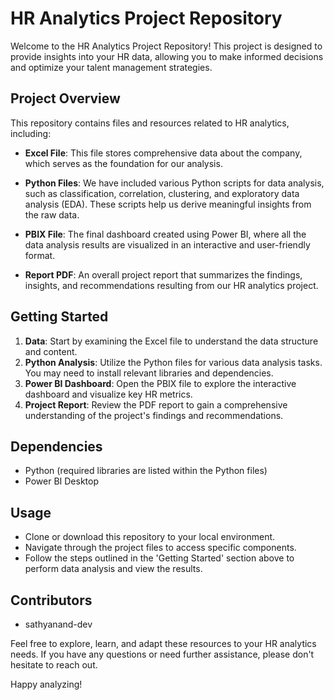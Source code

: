 # HR Analytics Project Repository

Welcome to the HR Analytics Project Repository! This project is designed to provide insights into your HR data, allowing you to make informed decisions and optimize your talent management strategies. 

## Project Overview
This repository contains files and resources related to HR analytics, including:

- **Excel File**: This file stores comprehensive data about the company, which serves as the foundation for our analysis.

- **Python Files**: We have included various Python scripts for data analysis, such as classification, correlation, clustering, and exploratory data analysis (EDA). These scripts help us derive meaningful insights from the raw data.

- **PBIX File**: The final dashboard created using Power BI, where all the data analysis results are visualized in an interactive and user-friendly format.

- **Report PDF**: An overall project report that summarizes the findings, insights, and recommendations resulting from our HR analytics project.

## Getting Started
1. **Data**: Start by examining the Excel file to understand the data structure and content.
2. **Python Analysis**: Utilize the Python files for various data analysis tasks. You may need to install relevant libraries and dependencies.
3. **Power BI Dashboard**: Open the PBIX file to explore the interactive dashboard and visualize key HR metrics.
4. **Project Report**: Review the PDF report to gain a comprehensive understanding of the project's findings and recommendations.

## Dependencies
- Python (required libraries are listed within the Python files)
- Power BI Desktop

## Usage
- Clone or download this repository to your local environment.
- Navigate through the project files to access specific components.
- Follow the steps outlined in the 'Getting Started' section above to perform data analysis and view the results.

## Contributors
- sathyanand-dev

Feel free to explore, learn, and adapt these resources to your HR analytics needs. If you have any questions or need further assistance, please don't hesitate to reach out.

Happy analyzing!
